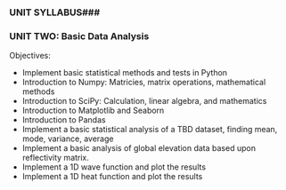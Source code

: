 ### UNIT SYLLABUS###
### UNIT TWO: Basic Data Analysis ###

Objectives:
  - Implement basic statistical methods and tests in Python
  - Introduction to Numpy: Matricies, matrix operations, mathematical methods
  - Introduction to SciPy: Calculation, linear algebra, and mathematics
  - Introduction to Matplotlib and Seaborn
  - Introduction to Pandas
  - Implement a basic statistical analysis of a TBD dataset, finding mean, mode,
    variance, average
  - Implement a basic analysis of global elevation data based upon reflectivity
    matrix.
  - Implement a 1D wave function and plot the results
  - Implement a 1D heat function and plot the results
